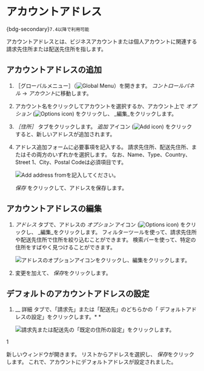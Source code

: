 # アカウントアドレス

{bdg-secondary}`7.4以降で利用可能`

アカウントアドレスとは、ビジネスアカウントまたは個人アカウントに関連する請求先住所または配送先住所を指します。

## アカウントアドレスの追加

1. ［グローバルメニュー］（![Global Menu](../../images/icon-applications-menu.png)）を開きます。 *コントロールパネル* &rarr; *アカウント*に移動します。

1. アカウント名をクリックしてアカウントを選択するか、アカウント上で _オプション_ (![Options icon](../../images/icon-actions.png)) をクリックし、 _編集_をクリックします。

1. _［住所］_ タブをクリックします。 _追加_ アイコン (![Add icon](../../images/icon-add.png)) をクリックすると、新しいアドレスが追加されます。

1. アドレス追加フォームに必要事項を記入する。 請求先住所、配送先住所、またはその両方のいずれかを選択します。 なお、Name、Type、Country、Street 1、City、Postal Codeは必須項目です。

   ![Add address fromを記入してください。](./account-addresses/images/01.png)

   *保存* をクリックして、アドレスを保存します。

## アカウントアドレスの編集

1. _アドレス_ タブで、アドレスの _オプション_ アイコン (![Options icon](../../images/icon-actions.png)) をクリックし、 _編集_をクリックします。 フィルターツールを使って、請求先住所や配送先住所で住所を絞り込むことができます。 検索バーを使って、特定の住所をすばやく見つけることができます。

   ![アドレスのオプションアイコンをクリックし、編集をクリックします。](./account-addresses/images/02.png)

1. 変更を加えて、 *保存*をクリックします。

## デフォルトのアカウントアドレスの設定

1. __ 詳細 タブで、「請求先」または「配送先」のどちらかの「 デフォルトアドレスの設定」をクリックします。* *</p>

   ![請求先または配送先の「既定の住所の設定」をクリックします。](./account-addresses/images/03.png)</li>

1

新しいウィンドウが開きます。 リストからアドレスを選択し、 *保存*をクリックします。 これで、アカウントにデフォルトアドレスが設定されました。</ol>
